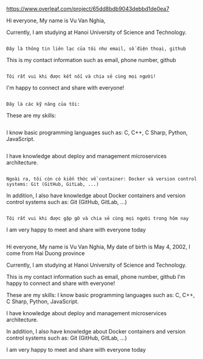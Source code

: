 https://www.overleaf.com/project/65dd8bdb9043debbd1de0ea7




Hi everyone,
My name is Vu Van Nghia,



Currently, I am studying at Hanoi University of Science and Technology.




```

Đây là thông tin liên lạc của tôi như email, số điện thoại, github

```
This is my contact information such as email, phone number, github
```

Tôi rất vui khi được kết nối và chia sẻ cùng mọi người!

```
I'm happy to connect and share with everyone!
```

Đây là các kỹ năng của tôi:

```
These are my skills:
```

```
I know basic programming languages such as: C, C++, C Sharp, Python, JavaScript.
```

```
I have knowledge about deploy and management microservices architecture.
```

Ngoài ra, tôi còn có kiến thức về container: Docker và version control systems: Git (GitHub, GitLab, ...)

```
In addition, I also have knowledge about Docker containers and version control systems such as: Git (GitHub, GitLab, ...)
```

Tôi rất vui khi được gặp gỡ và chia sẻ cùng mọi người trong hôm nay

```
I am very happy to meet and share with everyone today
```

```
Hi everyone,
My name is Vu Van Nghia,
My date of birth is May 4, 2002,
I come from Hai Duong province

Currently, I am studying at Hanoi University of Science and Technology.

This is my contact information such as email, phone number, github
I'm happy to connect and share with everyone!

These are my skills:
I know basic programming languages such as: C, C++, C Sharp, Python, JavaScript.

I have knowledge about deploy and management microservices architecture.

In addition, I also have knowledge about Docker containers and version control systems such as: Git (GitHub, GitLab, ...)

I am very happy to meet and share with everyone today
```